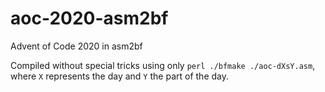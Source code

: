 # aoc-2020-asm2bf
Advent of Code 2020 in asm2bf

Compiled without special tricks using only `perl ./bfmake ./aoc-dXsY.asm`, where `X` represents the day and `Y` the part of the day.
